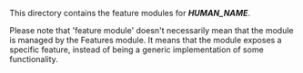 This directory contains the feature modules for ***HUMAN_NAME***.

Please note that 'feature module' doesn't necessarily mean that the module is
managed by the Features module. It means that the module exposes a specific 
feature, instead of being a generic implementation of some functionality.
